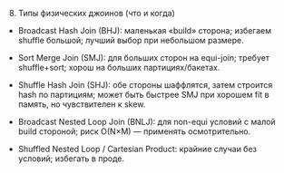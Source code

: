8. Типы физических джоинов (что и когда)
    

- Broadcast Hash Join (BHJ): маленькая «build» сторона; избегаем shuffle большой; лучший выбор при небольшом размере.
    
- Sort Merge Join (SMJ): для больших сторон на equi-join; требует shuffle+sort; хорош на больших партициях/бакетах.
    
- Shuffle Hash Join (SHJ): обе стороны шaффлятся, затем строится hash по партициям; может быть быстрее SMJ при хорошем fit в память, но чувствителен к skew.
    
- Broadcast Nested Loop Join (BNLJ): для non-equi условий с малой build стороной; риск O(N×M) — применять осмотрительно.
    
- Shuffled Nested Loop / Cartesian Product: крайние случаи без условий; избегать в проде.